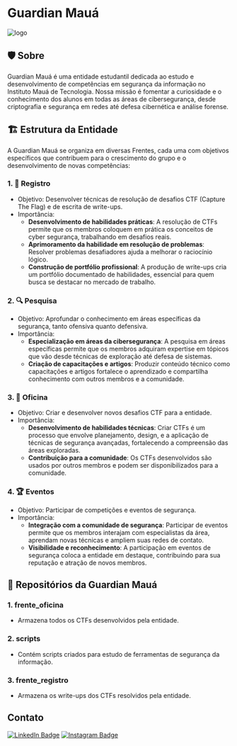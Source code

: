 # Guardian Mauá 
![logo](https://github.com/user-attachments/assets/be7f0335-8929-4e08-93d3-b0f73cf96c9f)
## 🛡 Sobre 
Guardian Mauá é uma entidade estudantil dedicada ao estudo e desenvolvimento de competências em segurança da informação no Instituto Mauá de Tecnologia. Nossa missão é fomentar a curiosidade e o conhecimento dos alunos em todas as áreas de cibersegurança, desde criptografia e segurança em redes até defesa cibernética e análise forense.
## 🏗️ Estrutura da Entidade
A Guardian Mauá se organiza em diversas Frentes, cada uma com objetivos específicos que contribuem para o crescimento do grupo e o desenvolvimento de novas competências:
### 1. 📝 **Registro**
   - Objetivo: Desenvolver técnicas de resolução de desafios CTF (Capture The Flag) e de escrita de write-ups.
   - Importância: 
     - **Desenvolvimento de habilidades práticas**: A resolução de CTFs permite que os membros coloquem em prática os conceitos de cyber segurança, trabalhando em desafios reais.
     - **Aprimoramento da habilidade em resolução de problemas**: Resolver problemas desafiadores ajuda a melhorar o raciocínio lógico.
     - **Construção de portfólio profissional**: A produção de write-ups cria um portfólio documentado de habilidades, essencial para quem busca se destacar no mercado de trabalho.
### 2. 🔍 **Pesquisa**
   - Objetivo: Aprofundar o conhecimento em áreas específicas da segurança, tanto ofensiva quanto defensiva.
   - Importância:
     - **Especialização em áreas da cibersegurança**: A pesquisa em áreas específicas permite que os membros adquiram expertise em tópicos que vão desde técnicas de exploração até defesa de sistemas.
     - **Criação de capacitações e artigos**: Produzir conteúdo técnico como capacitações e artigos fortalece o aprendizado e compartilha conhecimento com outros membros e a comunidade.
### 3. 🔨 **Oficina**
   - Objetivo: Criar e desenvolver novos desafios CTF para a entidade.
   - Importância:
     - **Desenvolvimento de habilidades técnicas**: Criar CTFs é um processo que envolve planejamento, design, e a aplicação de técnicas de segurança avançadas, fortalecendo a compreensão das áreas exploradas.
     - **Contribuição para a comunidade**: Os CTFs desenvolvidos são usados por outros membros e podem ser disponibilizados para a comunidade.
### 4. 🏆 **Eventos**
   - Objetivo: Participar de competições e eventos de segurança.
   - Importância:
     - **Integração com a comunidade de segurança**: Participar de eventos permite que os membros interajam com especialistas da área, aprendam novas técnicas e ampliem suas redes de contato.
     - **Visibilidade e reconhecimento**: A participação em eventos de segurança coloca a entidade em destaque, contribuindo para sua reputação e atração de novos membros.
## 📂 Repositórios da Guardian Mauá
### 1. **frente_oficina**
   - Armazena todos os CTFs desenvolvidos pela entidade.
### 2. **scripts**
   - Contém scripts criados para estudo de ferramentas de segurança da informação.
### 3. **frente_registro**
   - Armazena os write-ups dos CTFs resolvidos pela entidade.
## Contato
[![LinkedIn Badge](https://img.shields.io/badge/-LinkedIn-0A66C2?style=for-the-badge&logo=linkedin&logoColor=white)](https://www.linkedin.com/company/guardian-mauá)
[![Instagram Badge](https://img.shields.io/badge/-Instagram-E4405F?style=for-the-badge&logo=instagram&logoColor=white)](https://instagram.com/guardian.maua)
